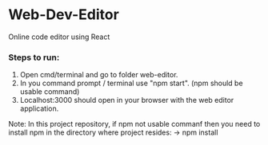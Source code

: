# Web-Dev-Editor
Online code editor using React
### Steps to run:
1. Open cmd/terminal and go to folder web-editor.
2. In you command prompt / terminal use "npm start". (npm should be usable command)
3. Localhost:3000 should open in your browser with the web editor application.

Note:
In this project repository, 
if npm not usable commanf then you need to install npm in the directory where project resides:
-> npm install
